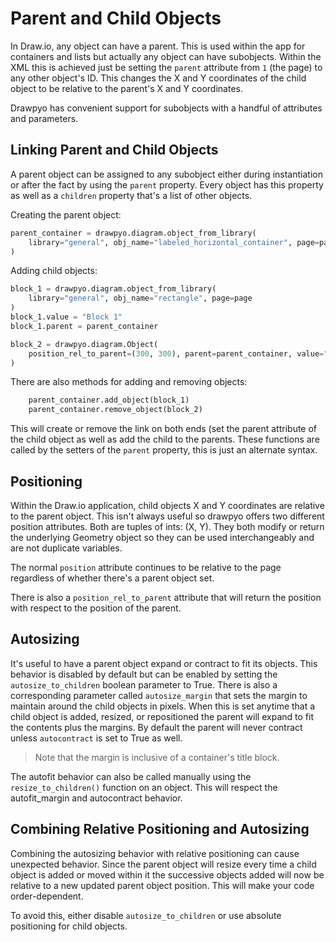 # Parent and Child Objects

In Draw.io, any object can have a parent. This is used within the app for containers and lists but actually any object can have subobjects. Within the XML this is achieved just be setting the `parent` attribute from `1` (the page) to any other object's ID. This changes the X and Y coordinates of the child object to be relative to the parent's X and Y coordinates.

Drawpyo has convenient support for subobjects with a handful of attributes and parameters.

## Linking Parent and Child Objects

A parent object can be assigned to any subobject either during instantiation or after the fact by using the `parent` property. Every object has this property as well as a `children` property that's a list of other objects.

Creating the parent object:

```python
parent_container = drawpyo.diagram.object_from_library(
    library="general", obj_name="labeled_horizontal_container", page=page
)
```

Adding child objects:

```python
block_1 = drawpyo.diagram.object_from_library(
    library="general", obj_name="rectangle", page=page
)
block_1.value = "Block 1"
block_1.parent = parent_container

block_2 = drawpyo.diagram.Object(
    position_rel_to_parent=(300, 300), parent=parent_container, value="Block 2", page=page
)
```

There are also methods for adding and removing objects:

```python
    parent_container.add_object(block_1)
    parent_container.remove_object(block_2)
```

This will create or remove the link on both ends (set the parent attribute of the child object as well as add the child to the parents. These functions are called by the setters of the `parent` property, this is just an alternate syntax.

## Positioning

Within the Draw.io application, child objects X and Y coordinates are relative to the parent object. This isn't always useful so drawpyo offers two different position attributes. Both are tuples of ints: (X, Y). They both modify or return the underlying Geometry object so they can be used interchangeably and are not duplicate variables.

The normal `position` attribute continues to be relative to the page regardless of whether there's a parent object set.

There is also a `position_rel_to_parent` attribute that will return the position with respect to the position of the parent.

## Autosizing

It's useful to have a parent object expand or contract to fit its objects. This behavior is disabled by default but can be enabled by setting the `autosize_to_children` boolean parameter to True. There is also a corresponding parameter called `autosize_margin` that sets the margin to maintain around the child objects in pixels. When this is set anytime that a child object is added, resized, or repositioned the parent will expand to fit the contents plus the margins. By default the parent will never contract unless `autocontract` is set to True as well.

> Note that the margin is inclusive of a container's title block.

The autofit behavior can also be called manually using the `resize_to_children()` function on an object. This will respect the autofit_margin and autocontract behavior.

## Combining Relative Positioning and Autosizing

Combining the autosizing behavior with relative positioning can cause unexpected behavior. Since the parent object will resize every time a child object is added or moved within it the successive objects added will now be relative to a new updated parent object position. This will make your code order-dependent.

To avoid this, either disable `autosize_to_children` or use absolute positioning for child objects.
